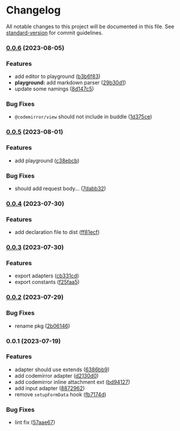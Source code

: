 # Changelog

All notable changes to this project will be documented in this file. See [standard-version](https://github.com/conventional-changelog/standard-version) for commit guidelines.

### [0.0.6](https://github.com/EastSun5566/inline-attachment/compare/v0.0.5...v0.0.6) (2023-08-05)


### Features

* add editor to playground ([b3b6f83](https://github.com/EastSun5566/inline-attachment/commit/b3b6f838ec0edf71a7504f0f076838e9d3308ae2))
* **playground:** add markdown parser ([29b30d1](https://github.com/EastSun5566/inline-attachment/commit/29b30d1a5584ec0c5ba7041a3df6aaf28bea10b7))
* update some namings ([8d147c5](https://github.com/EastSun5566/inline-attachment/commit/8d147c595ab6404f4cc76752d41a527fca9f59da))


### Bug Fixes

* `@codemirror/view` should not include in buddle ([1d375ce](https://github.com/EastSun5566/inline-attachment/commit/1d375ce941beaccb55ef45f1b46d8651aeebf8ee))

### [0.0.5](https://github.com/EastSun5566/inline-attachment/compare/v0.0.4...v0.0.5) (2023-08-01)


### Features

* add playground ([c38ebcb](https://github.com/EastSun5566/inline-attachment/commit/c38ebcb5f5530200e00fb7d30336365b958b9e00))


### Bug Fixes

* should add request body... ([7dabb32](https://github.com/EastSun5566/inline-attachment/commit/7dabb3271a6be9f5165d574e3fd62f5c334634be))

### [0.0.4](https://github.com/EastSun5566/inline-attachment/compare/v0.0.3...v0.0.4) (2023-07-30)


### Features

* add declaration file to dist ([ff81ecf](https://github.com/EastSun5566/inline-attachment/commit/ff81ecfa64c745449c5deadc490748a2e23d990e))

### [0.0.3](https://github.com/EastSun5566/inline-attachment/compare/v0.0.2...v0.0.3) (2023-07-30)


### Features

* export adapters ([cb331cd](https://github.com/EastSun5566/inline-attachment/commit/cb331cd95134fe27adb0df76161ca926dc756a6e))
* export constants ([f25faa5](https://github.com/EastSun5566/inline-attachment/commit/f25faa52ed93bb817f9268619a889c1114f42536))

### [0.0.2](https://github.com/EastSun5566/inline-attachment/compare/v0.0.1...v0.0.2) (2023-07-29)


### Bug Fixes

* rename pkg ([2b06146](https://github.com/EastSun5566/inline-attachment/commit/2b06146bf7b5001e6aeb1c299c500f872497e5af))

### 0.0.1 (2023-07-19)


### Features

* adapter should use extends ([6386bb9](https://github.com/EastSun5566/inline-attachment/commit/6386bb9f57267db883cd8cfda45d4fcec0e71143))
* add codemirror adapter ([d2130d0](https://github.com/EastSun5566/inline-attachment/commit/d2130d017d9e0693e655093e2739ffe014146deb))
* add codemirror inline attachment ext ([bd94127](https://github.com/EastSun5566/inline-attachment/commit/bd94127e6d295173fe9502fc8727655ff8850b28))
* add input adapter ([8872962](https://github.com/EastSun5566/inline-attachment/commit/88729621c27e4b4b0c3a6e6304cfc330cd32ee39))
* remove `setupFormData` hook ([fb7174d](https://github.com/EastSun5566/inline-attachment/commit/fb7174d1085c504ec50290cabaef4ea90d5c7f1e))


### Bug Fixes

* lint fix ([57aae67](https://github.com/EastSun5566/inline-attachment/commit/57aae67cd1beb97baaf9ca657d3b282fe81cda75))
